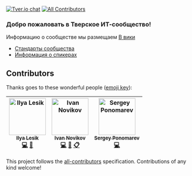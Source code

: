 [![Tver.io chat](http://tverio-slack.herokuapp.com/badge.svg)](http://tverio-slack.herokuapp.com/)
[![All Contributors](https://img.shields.io/badge/all_contributors-3-orange.svg?style=flat-square)](#contributors)

### Добро пожаловать в Тверское ИТ-сообщество!

Информацию о сообществе мы размещаем [В вики](https://github.com/tverio/community/wiki)

* [Стандарты сообщества](standards/README.md)
* [Информация о спикерах](speakers/README.md)

## Contributors

Thanks goes to these wonderful people ([emoji key](https://github.com/all-contributors/all-contributors#emoji-key)):

<!-- ALL-CONTRIBUTORS-LIST:START - Do not remove or modify this section -->
<!-- prettier-ignore -->
| [<img src="https://avatars2.githubusercontent.com/u/1270648?v=4" width="100px;" alt="Ilya Lesik"/><br /><sub><b>Ilya Lesik</b></sub>](https://github.com/ilyalesik)<br />[💻](https://github.com/tverio/community/commits?author=ilyalesik "Code") [👀](#review-ilyalesik "Reviewed Pull Requests") | [<img src="https://avatars0.githubusercontent.com/u/527823?v=4" width="100px;" alt="Ivan Novikov"/><br /><sub><b>Ivan Novikov</b></sub>](http://jonnynovikov.com)<br />[💻](https://github.com/tverio/community/commits?author=jonny-novikov "Code") [👀](#review-jonny-novikov "Reviewed Pull Requests") [📋](#eventOrganizing-jonny-novikov "Event Organizing") | [<img src="https://avatars0.githubusercontent.com/u/2322774?v=4" width="100px;" alt="Sergey Ponomarev"/><br /><sub><b>Sergey Ponomarev</b></sub>](https://github.com/sponomarev)<br />[💻](https://github.com/tverio/community/commits?author=sponomarev "Code") |
| :---: | :---: | :---: |
<!-- ALL-CONTRIBUTORS-LIST:END -->

This project follows the [all-contributors](https://github.com/all-contributors/all-contributors) specification. Contributions of any kind welcome!
